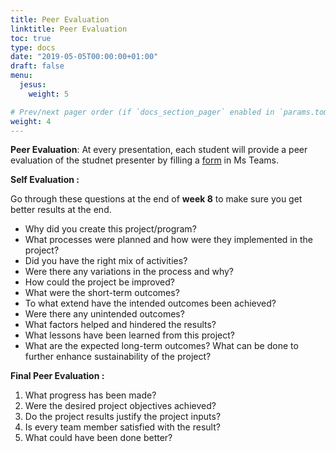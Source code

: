 ```yaml
---
title: Peer Evaluation
linktitle: Peer Evaluation
toc: true
type: docs
date: "2019-05-05T00:00:00+01:00"
draft: false
menu:
  jesus:
    weight: 5

# Prev/next pager order (if `docs_section_pager` enabled in `params.toml`)
weight: 4
---
```

**Peer Evaluation**: At every presentation, each student will provide a peer evaluation of the studnet presenter by filling a [form](https://forms.office.com/Pages/ResponsePage.aspx?id=vboLF_CikEytSw6PDwxCWY8YjOkV-85Jgixhvnt1-dxUMUc0M1RPTFhVWEYzR0VKNlpXMFY5TE9LWiQlQCN0PWcu) in Ms Teams.

**Self Evaluation :**

Go through these questions at the end of **week 8** to make sure you get better results at the end.

* Why did you create this project/program?
* What processes were planned and how were they implemented in the project? 
* Did you have the right mix of activities?
* Were there any variations in the process and why?
* How could the project be improved?
* What were the short-term outcomes?
* To what extend have the intended outcomes been achieved?
* Were there any unintended outcomes?
* What factors helped and hindered the results?
* What lessons have been learned from this project?
* What are the expected long-term outcomes? What can be done to further enhance sustainability  of the project?


**Final Peer Evaluation :**

1. What progress has been made?
2. Were the desired project objectives achieved?
3. Do the project results justify the project inputs?
4. Is every team member satisfied with the result?
5. What could have been done better?
